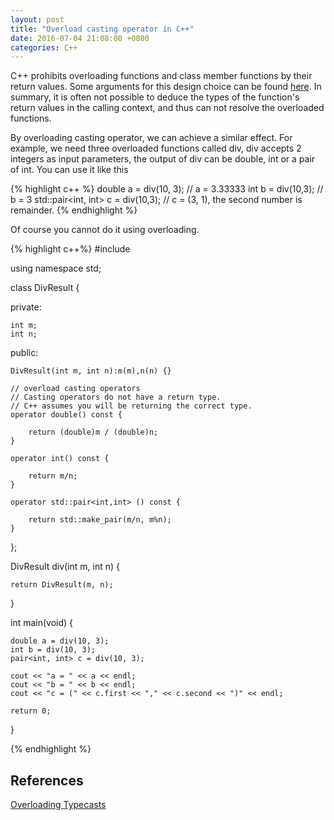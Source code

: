 ```yaml
---
layout: post
title: "Overload casting operator in C++"
date: 2016-07-04 21:08:00 +0800
categories: C++
---
```


C++ prohibits overloading functions and class member functions by their return values. Some arguments for this design choice can be found [here](https://www.quora.com/Why-overloading-by-the-return-value-of-the-function-isnt-possible-in-C++). In summary, it is often not possible to deduce the types of the function's return values in the calling context, and thus can not resolve the overloaded functions.  

By overloading casting operator, we can achieve a similar effect. For example, we need three overloaded functions called div, div accepts 2 integers as input parameters, the output of div can be double, int or a pair of int. You can use it like this

{% highlight c++ %}
double a = div(10, 3); // a = 3.33333
int b = div(10,3); // b = 3
std::pair<int, int> c = div(10,3);  // c = (3, 1), the second number is remainder.
{% endhighlight %}

Of course you cannot do it using overloading.

{% highlight c++%}
#include <iostream>

using namespace std;

class DivResult {

private:

    int m;
    int n;

public:

    DivResult(int m, int n):m(m),n(n) {}

    // overload casting operators
    // Casting operators do not have a return type. 
    // C++ assumes you will be returning the correct type.
    operator double() const {

        return (double)m / (double)n;
    }

    operator int() const {

        return m/n;
    }

    operator std::pair<int,int> () const {

        return std::make_pair(m/n, m%n);
    }

};

DivResult div(int m, int n) {

    return DivResult(m, n);
}

int main(void) {

    double a = div(10, 3);
    int b = div(10, 3);
    pair<int, int> c = div(10, 3);

    cout << "a = " << a << endl;
    cout << "b = " << b << endl;
    cout << "c = (" << c.first << "," << c.second << ")" << endl;

    return 0;
}

{% endhighlight %}


## References
[Overloading Typecasts](http://www.learncpp.com/cpp-tutorial/910-overloading-typecasts/)


